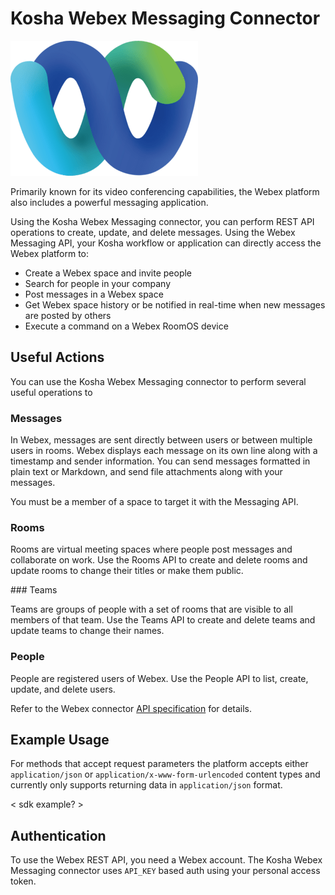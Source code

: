 # Kosha Webex Messaging Connector

![Webex](images/webex.png)

Primarily known for its video conferencing capabilities, the Webex platform also includes a powerful messaging application. 

Using the Kosha Webex Messaging connector, you can perform REST API operations to create, update, and delete messages. Using the Webex Messaging API, your Kosha workflow or application can directly access the Webex platform to:

* Create a Webex space and invite people
* Search for people in your company
* Post messages in a Webex space
* Get Webex space history or be notified in real-time when new messages are posted by others
* Execute a command on a Webex RoomOS device

## Useful Actions 

You can use the Kosha Webex Messaging connector to perform several useful operations to 

### Messages

 In Webex, messages are sent directly between users or between multiple users in rooms. Webex displays each message on its own line along with a timestamp and sender information. You can send messages formatted in plain text or Markdown, and send file attachments along with your messages.

You must be a member of a space to target it with the Messaging API.

### Rooms

Rooms are virtual meeting spaces where people post messages and collaborate on work. Use the Rooms API to create and delete rooms and update rooms to change their titles or make them public.

### Teams

Teams are groups of people with a set of rooms that are visible to all members of that team. Use the Teams API to create and delete teams and update teams to change their names.

### People

People are registered users of Webex. Use the People API to list, create, update, and delete users.

Refer to the Webex connector [API specification](openapi.json) for details.

## Example Usage

For methods that accept request parameters the platform accepts either `application/json` or `application/x-www-form-urlencoded` content types and currently only supports returning data in `application/json` format.

< sdk example? >

## Authentication

To use the Webex REST API, you need a Webex account. The Kosha Webex Messaging connector uses `API_KEY` based auth using your personal access token.
